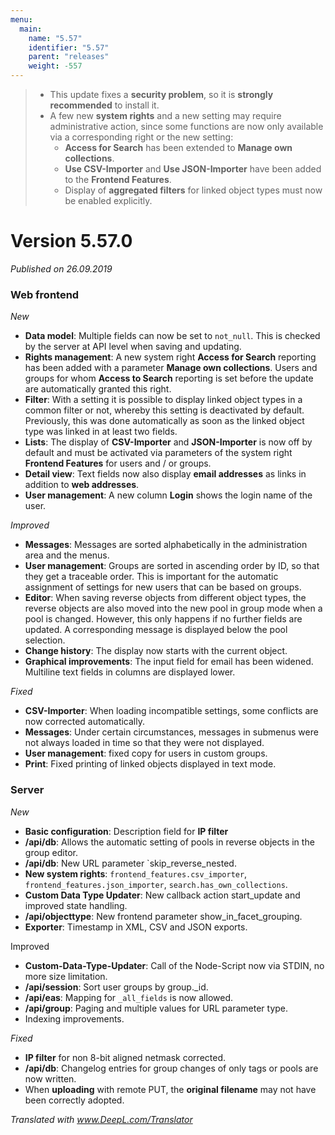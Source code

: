 ```yaml
---
menu:
  main:
    name: "5.57"
    identifier: "5.57"
    parent: "releases"
    weight: -557
---
```

> * This update fixes a **security problem**, so it is **strongly recommended** to install it.
>* A few new **system rights** and a new setting may require administrative action, since some functions are now only available via a corresponding right or the new setting:
>   * **Access for Search** has been extended to **Manage own collections**.
>   * **Use CSV-Importer** and **Use JSON-Importer** have been added to the **Frontend Features**.
>   * Display of **aggregated filters** for linked object types must now be enabled explicitly.

# Version 5.57.0

*Published on 26.09.2019*

### Web frontend

*New*

- **Data model**: Multiple fields can now be set to `not_null`. This is checked by the server at API level when saving and updating.
- **Rights management**: A new system right **Access for Search** reporting has been added with a parameter **Manage own collections**. Users and groups for whom **Access to Search** reporting is set before the update are automatically granted this right.
- **Filter**: With a setting it is possible to display linked object types in a common filter or not, whereby this setting is deactivated by default. Previously, this was done automatically as soon as the linked object type was linked in at least two fields.
- **Lists**: The display of **CSV-Importer** and **JSON-Importer** is now off by default and must be activated via parameters of the system right **Frontend Features** for users and / or groups.
- **Detail view**: Text fields now also display **email addresses** as links in addition to **web addresses**.
- **User management**: A new column **Login** shows the login name of the user.

*Improved*

- **Messages**: Messages are sorted alphabetically in the administration area and the menus.
- **User management**: Groups are sorted in ascending order by ID, so that they get a traceable order. This is important for the automatic assignment of settings for new users that can be based on groups.
- **Editor**: When saving reverse objects from different object types, the reverse objects are also moved into the new pool in group mode when a pool is changed. However, this only happens if no further fields are updated. A corresponding message is displayed below the pool selection.
- **Change history**: The display now starts with the current object.
- **Graphical improvements**: The input field for email has been widened. Multiline text fields in columns are displayed lower. 

*Fixed*

- **CSV-Importer**: When loading incompatible settings, some conflicts are now corrected automatically.
- **Messages**: Under certain circumstances, messages in submenus were not always loaded in time so that they were not displayed.
- **User management**: fixed copy for users in custom groups.
- **Print**: Fixed printing of linked objects displayed in text mode.

### Server

*New*

- **Basic configuration**: Description field for **IP filter**
- **/api/db**: Allows the automatic setting of pools in reverse objects in the group editor.
- **/api/db**: New URL parameter `skip_reverse_nested.
- **New system rights**: `frontend_features.csv_importer`, `frontend_features.json_importer`, `search.has_own_collections`.
- **Custom Data Type Updater**: New callback action start_update and improved state handling.
- **/api/objecttype**: New frontend parameter show_in_facet_grouping.
- **Exporter**: Timestamp in XML, CSV and JSON exports.

Improved

- **Custom-Data-Type-Updater**: Call of the Node-Script now via STDIN, no more size limitation.
- **/api/session**: Sort user groups by group._id.
- **/api/eas**: Mapping for `_all_fields` is now allowed.
- **/api/group**: Paging and multiple values for URL parameter type.
- Indexing improvements.

*Fixed*

- **IP filter** for non 8-bit aligned netmask corrected.
- **/api/db**: Changelog entries for group changes of only tags or pools are now written.
- When **uploading** with remote PUT, the **original filename** may not have been correctly adopted.

*Translated with www.DeepL.com/Translator*